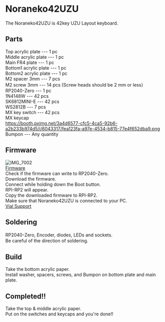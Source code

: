 # Noraneko42UZU  

The Noraneko42UZU is 42key UZU Layout keyboard.  

## Parts  

Top acrylic plate --- 1 pc  
Middle acrylic plate --- 1 pc   
Main FR4 plate --- 1 pc  
Bottom1 acrylic plate --- 1 pc    
Bottom2 acrylic plate --- 1 pc  
M2 spacer 3mm --- 7 pcs  
M2 screw 3mm --- 14 pcs  (Screw heads should be 2 mm or less）  
RP2040-Zero --- 1 pc   
1N4148W --- 42 pcs   
SK6812MINI-E --- 42 pcs  
WS2812B --- 7 pcs  
MX key switch --- 42 pcs   
MX keycap    
https://booth.pximg.net/3a4d6577-cfc5-4ca5-92b6-a2b233b974d5/i/6043317/fea123fa-a97e-4534-b815-77e4f652dba9.png   
Bumpon --- Any quantity 

## Firmware
![IMG_7002](https://user-images.githubusercontent.com/5214078/201300486-a19fce27-7261-4fac-a14e-f837b712de54.jpeg)    
[Firmware](https://github.com/darakuneko/Noraneko/raw/main/noraneko42UZU/v1.0/firmware/noraneko42UZU_vial.uf2)    
Check if the firmware can write to RP2040-Zero.  
Download the firmware.   
Connect while holding down the Boot button.  
RPI-RP2 will appear.  
Copy the downloaded firmware to RPI-RP2.  
Make sure that Noraneko42UZU is connected to your PC.   
[Vial Support](https://get.vial.today/)  

## Soldering

RP2040-Zero, Encoder, diodes, LEDs and sockets.　  
Be careful of the direction of soldering.  

## Build

Take the bottom acrylic paper.    
Install washer, spacers, screws, and Bumpon on bottom plate and main plate.    

## Completed!!

Take the top & middle acrylic paper.  
Put on the switches and keycaps and you're done!!
